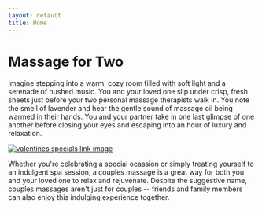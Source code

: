 ```yaml
---
layout: default
title: Home
---
```

<h1>Massage for Two</h1>





<p>
	Imagine stepping into a warm, cozy room filled with soft light and a serenade of hushed music.  
	You and your loved one slip under crisp, fresh sheets just before your two personal massage therapists walk in.  
	You note the smell of lavender and hear the gentle sound of massage oil being warmed in their hands.  
	You and your partner take in one last glimpse of one another before closing your eyes and escaping into an 
	hour of luxury and relaxation.

</p>


<div class="row">
	<div class="col-sm-12 center">
		<a href='/valentines-specials'>
			<img src='http://www.charlestonscmassage.com/valentine_massage_Charleston.png' alt='valentines specials link image'>
		</a>
	</div>
</div>


<p>
	Whether you're celebrating a special ocassion or simply treating yourself to an indulgent spa session, a couples massage is a great way for both you and your loved one to relax and rejuvenate. Despite the suggestive name, couples massages aren't just for couples -- friends and family members can also enjoy this indulging experience together.
</p>



